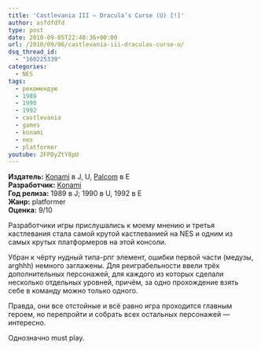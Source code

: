 ```yaml
---
title: 'Castlevania III – Dracula’s Curse (U) [!]'
author: asfdfdfd
type: post
date: 2010-09-05T22:40:36+00:00
url: /2010/09/06/castlevania-iii-draculas-curse-u/
dsq_thread_id:
  - "160225339"
categories:
  - NES
tags:
  - рекомендую
  - 1989
  - 1990
  - 1992
  - castlevania
  - games
  - konami
  - nes
  - platformer
youtube: 2FPDyZtY8pU
---
```

**Издатель:** [Konami][1] в J, U, [Palcom][2] в E  
**Разработчик:** [Konami][3]  
**Год релиза:** 1989 в J; 1990 в U, 1992 в E  
**Жанр:** platformer  
**Оценка:** 9/10

Разработчики игры прислушались к моему мнению и третья кастлевания стала самой крутой кастлеванией на NES и одним из самых крутых платформеров на этой консоли.

Убран к чёрту нудный типа-рпг элемент, ошибки первой части (медузы, arghhh) немного заглажены. Для реиграбельности ввели трёх дополнительных персонажей, для каждого из которых сделали несколько отдельных уровней, причём, за одно прохождение взять себе в команду можно только одного.

Правда, они все отстойные и всё равно игра проходится главным героем, но перепройти и собрать всех остальных персонажей — интересно.

Однозначно must play.

 [1]: https://www.mobygames.com/company/konami-digital-entertainment-inc
 [2]: https://www.mobygames.com/company/palcom-software-ltd 
 [3]: https://www.mobygames.com/company/konami-corporation
